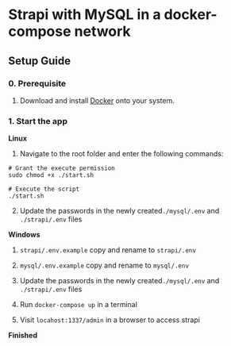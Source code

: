 # Strapi with MySQL in a docker-compose network

## Setup Guide

### 0. Prerequisite

1. Download and install [Docker](https://docs.docker.com/get-docker/) onto your system.

### 1. Start the app

**Linux**
1. Navigate to the root folder and enter the following commands:

```
# Grant the execute permission
sudo chmod +x ./start.sh

# Execute the script
./start.sh
```
2. Update the passwords in the newly created`./mysql/.env` and `./strapi/.env` files

**Windows**
1. `strapi/.env.example` copy and rename to `strapi/.env`
2. `mysql/.env.example` copy and rename to `mysql/.env`
3. Update the passwords in the newly created`./mysql/.env` and `./strapi/.env` files

4. Run `docker-compose up` in a terminal
5. Visit `locahost:1337/admin` in a browser to access strapi

**Finished**
